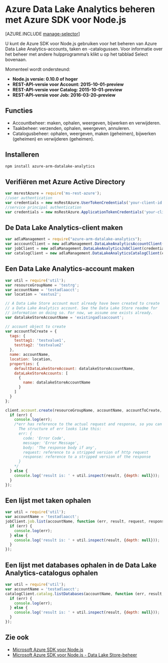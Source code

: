 <properties
   pageTitle="Azure Data Lake Analytics beheren met Azure SDK voor Node.js | Azure"
   description="Informatie over het beheren van Data Lake Analytics-accounts, gegevensbronnen, taken en gebruikers met Azure SDK voor Node.js"
   services="data-lake-analytics"
   documentationCenter=""
   authors="edmacauley"
   manager="jhubbard"
   editor="cgronlun"/>

<tags
   ms.service="data-lake-analytics"
   ms.devlang="na"
   ms.topic="get-started-article"
   ms.tgt_pltfrm="na"
   ms.workload="big-data"
   ms.date="05/16/2016"
   ms.author="edmaca"/>


# Azure Data Lake Analytics beheren met Azure SDK voor Node.js


[AZURE.INCLUDE [manage-selector](../../includes/data-lake-analytics-selector-manage.md)]

U kunt de Azure SDK voor Node.js gebruiken voor het beheren van Azure Data Lake Analytics-accounts, taken en -catalogussen. Voor informatie over het beheer met andere hulpprogramma’s klikt u op het tabblad Select bovenaan.

Momenteel wordt ondersteund:

  *  **Node.js versie: 0.10.0 of hoger**
  *  **REST-API-versie voor Account: 2015-10-01-preview**
  *  **REST-API-versie voor Catalog: 2015-10-01-preview**
  *  **REST-API-versie voor Job: 2016-03-20-preview**

## Functies

- Accountbeheer: maken, ophalen, weergeven, bijwerken en verwijderen.
- Taakbeheer: verzenden, ophalen, weergeven, annuleren.
- Catalogusbeheer: ophalen, weergeven, maken (geheimen), bijwerken (geheimen) en verwijderen (geheimen).

## Installeren

```bash
npm install azure-arm-datalake-analytics
```

## Verifiëren met Azure Active Directory

 ```javascript
 var msrestAzure = require('ms-rest-azure');
 //user authentication
 var credentials = new msRestAzure.UserTokenCredentials('your-client-id', 'your-domain', 'your-username', 'your-password', 'your-redirect-uri');
 //service principal authentication
 var credentials = new msRestAzure.ApplicationTokenCredentials('your-client-id', 'your-domain', 'your-secret');
 ```

## De Data Lake Analytics-client maken

```javascript
var adlaManagement = require("azure-arm-datalake-analytics");
var acccountClient = new adlaManagement.DataLakeAnalyticsAccountClient(credentials, 'your-subscription-id');
var jobClient = new adlaManagement.DataLakeAnalyticsJobClient(credentials, 'azuredatalakeanalytics.net');
var catalogClient = new adlaManagement.DataLakeAnalyticsCatalogClient(credentials, 'azuredatalakeanalytics.net');
```

## Een Data Lake Analytics-account maken

```javascript
var util = require('util');
var resourceGroupName = 'testrg';
var accountName = 'testadlaacct';
var location = 'eastus2';

// A Data Lake Store account must already have been created to create
// a Data Lake Analytics account. See the Data Lake Store readme for
// information on doing so. For now, we assume one exists already.
var datalakeStoreAccountName = 'existingadlsaccount';

// account object to create
var accountToCreate = {
  tags: {
    testtag1: 'testvalue1',
    testtag2: 'testvalue2'
  },
  name: accountName,
  location: location,
  properties: {
    defaultDataLakeStoreAccount: datalakeStoreAccountName,
    dataLakeStoreAccounts: [
      {
        name: datalakeStoreAccountName
      }
    ]
  }
};

client.account.create(resourceGroupName, accountName, accountToCreate, function (err, result, request, response) {
  if (err) {
    console.log(err);
    /*err has reference to the actual request and response, so you can see what was sent and received on the wire.
      The structure of err looks like this:
      err: {
        code: 'Error Code',
        message: 'Error Message',
        body: 'The response body if any',
        request: reference to a stripped version of http request
        response: reference to a stripped version of the response
      }
    */
  } else {
    console.log('result is: ' + util.inspect(result, {depth: null}));
  }
});
```

## Een lijst met taken ophalen

```javascript
var util = require('util');
var accountName = 'testadlaacct';
jobClient.job.list(accountName, function (err, result, request, response) {
  if (err) {
    console.log(err);
  } else {
    console.log('result is: ' + util.inspect(result, {depth: null}));
  }
});
```

## Een lijst met databases ophalen in de Data Lake Analytics-catalogus ophalen
```javascript
var util = require('util');
var accountName = 'testadlaacct';
catalogClient.catalog.listDatabases(accountName, function (err, result, request, response) {
  if (err) {
    console.log(err);
  } else {
    console.log('result is: ' + util.inspect(result, {depth: null}));
  }
});
```

## Zie ook

- [Microsoft Azure SDK voor Node.js](https://github.com/azure/azure-sdk-for-node)
- [Microsoft Azure SDK voor Node.js - Data Lake Store-beheer](https://github.com/Azure/azure-sdk-for-node/tree/autorest/lib/services/dataLake.Store)



<!--HONumber=Sep16_HO3-->


